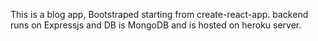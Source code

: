 This is a blog app,
Bootstraped starting from create-react-app.
backend runs on Expressjs and DB is MongoDB and is hosted on heroku server.
